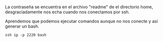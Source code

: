 La contraseña se encuentra en el archivo "readme" de el directorio home, desgraciadamente nos echa cuando nos conectamos por ssh.

Aprendemos que podemos ejecutar comandos aunque no nos conecte y así generar un bash.

```
ssh ip -p 2220 bash
```
